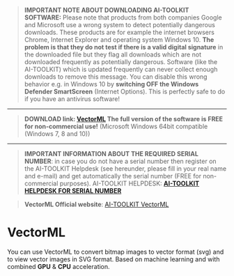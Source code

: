 > **IMPORTANT NOTE ABOUT DOWNLOADING AI-TOOLKIT SOFTWARE:** Please note that products from both companies Google and Microsoft use a wrong system to detect potentially dangerous downloads. These products are for example the internet browsers Chrome, Internet Explorer and operating system Windows 10. **The problem is that they do not test if there is a valid digital signature** in the downloaded file but they flag all downloads which are not downloaded frequently as potentially dangerous. Software (like the AI-TOOLKIT) which is updated frequently can never collect enough downloads to remove this message. You can disable this wrong behavior e.g. in Windows 10 by **switching OFF the Windows Defender SmartScreen** (Internet Options). This is perfectly safe to do if you have an antivirus software!

** **

> **DOWNLOAD link: [VectorML](https://github.com/AI-TOOLKIT/VectorML/releases/download/v1.12/VectorMLSetup.exe) The full version of the software is FREE for non-commercial use!** (Microsoft Windows 64bit compatible (Windows 7, 8 and 10))
>

** **

> **IMPORTANT INFORMATION ABOUT THE REQUIRED SERIAL NUMBER**: in case you do not have a serial number then register on the AI-TOOLKIT Helpdesk (see hereunder, please fill in your real name and e-mail) and get automatically the serial number (FREE for non-commercial purposes).
> AI-TOOLKIT HELPDESK: **[AI-TOOLKIT HELPDESK FOR SERIAL NUMBER](https://aitoolkit.freshdesk.com/support/solutions/articles/26000016343)**
>

> **VectorML Official website**: [AI-TOOLKIT VectorML](https://ai-toolkit.blogspot.com/p/VectorML.html)

# VectorML
You can use VectorML to convert bitmap images to vector format (svg) and to view vector images in SVG format. Based on machine learning and with combined **GPU** & **CPU** acceleration.




